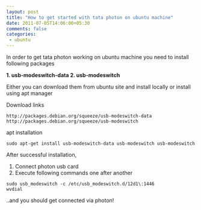 ```yaml
---
layout: post
title: "How to get started with tata photon on ubuntu machine"
date: 2011-07-05T14:06:00+05:30
comments: false
categories:
 - ubuntu
---
```


In order to get tata photon working on ubuntu machine you need to install following packages 

**1. usb-modeswitch-data 2. usb-modeswitch**

Either you can download them from ubuntu site and install locally or install using apt manager 

Download links
```
http://packages.debian.org/squeeze/usb-modeswitch-data
http://packages.debian.org/squeeze/usb-modeswitch
```

apt installation
```
sudo apt-get install usb-modeswitch-data usb-modeswitch usb-modeswitch
```

After successful installation,

1. Connect photon usb card
2. Execute following commands one after another

```
sudo usb_modeswitch -c /etc/usb_modeswitch.d/12d1\:1446
wvdial
```

..and you should get connected via photon!

